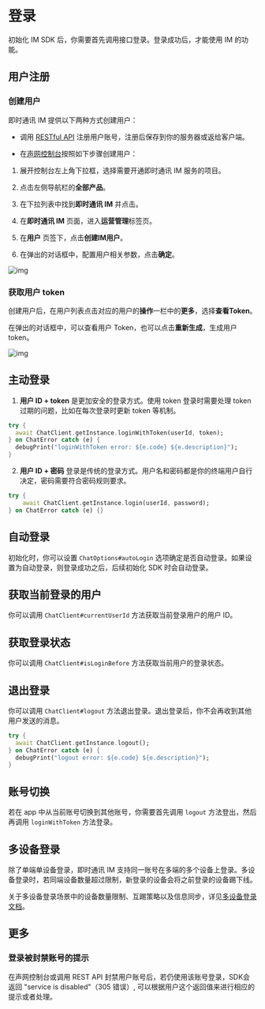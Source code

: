 # 登录

初始化 IM SDK 后，你需要首先调用接口登录。登录成功后，才能使用 IM 的功能。

## 用户注册

### 创建用户

即时通讯 IM 提供以下两种方式创建用户：

- 调用 [RESTful API](/docs/sdk/server-side/account_system.html#注册用户) 注册用户账号，注册后保存到你的服务器或返给客户端。

- 在[声网控制台](https://console.shengwang.cn/overview)按照如下步骤创建用户：

1. 展开控制台左上角下拉框，选择需要开通即时通讯 IM 服务的项目。

2. 点击左侧导航栏的**全部产品**。

3. 在下拉列表中找到**即时通讯 IM** 并点击。

4. 在**即时通讯 IM** 页面，进入**运营管理**标签页。

5. 在**用户** 页签下，点击**创建IM用户**。

6. 在弹出的对话框中，配置用户相关参数，点击**确定**。

![img](/images/android/user_create.png)

### 获取用户 token

创建用户后，在用户列表点击对应的用户的**操作**一栏中的**更多**，选择**查看Token**。

在弹出的对话框中，可以查看用户 Token，也可以点击**重新生成**，生成用户 token。

![img](/images/android/user_token.png)

## 主动登录

1. **用户 ID + token** 是更加安全的登录方式。使用 token 登录时需要处理 token 过期的问题，比如在每次登录时更新 token 等机制。

```dart
try {
  await ChatClient.getInstance.loginWithToken(userId, token);
} on ChatError catch (e) {
  debugPrint("loginWithToken error: ${e.code} ${e.description}");
}
```

2. **用户 ID + 密码** 登录是传统的登录方式。用户名和密码都是你的终端用户自行决定，密码需要符合密码规则要求。

```dart
try {
    await ChatClient.getInstance.login(userId, password);
} on ChatError catch (e) {}
```

## 自动登录

初始化时，你可以设置 `ChatOptions#autoLogin` 选项确定是否自动登录。如果设置为自动登录，则登录成功之后，后续初始化 SDK 时会自动登录。

## 获取当前登录的用户

你可以调用 `ChatClient#currentUserId` 方法获取当前登录用户的用户 ID。

## 获取登录状态

你可以调用 `ChatClient#isLoginBefore` 方法获取当前用户的登录状态。

## 退出登录

你可以调用 `ChatClient#logout` 方法退出登录。退出登录后，你不会再收到其他用户发送的消息。

```dart
try {
  await ChatClient.getInstance.logout();
} on ChatError catch (e) {
  debugPrint("logout error: ${e.code} ${e.description}");
}
```

## 账号切换

若在 app 中从当前账号切换到其他账号，你需要首先调用 `logout` 方法登出，然后再调用 `loginWithToken` 方法登录。

## 多设备登录

除了单端单设备登录，即时通讯 IM 支持同一账号在多端的多个设备上登录。多设备登录时，若同端设备数量超过限制，新登录的设备会将之前登录的设备踢下线。

关于多设备登录场景中的设备数量限制、互踢策略以及信息同步，详见[多设备登录文档](multi_device.html)。

## 更多

### 登录被封禁账号的提示

在声网控制台或调用 REST API 封禁用户账号后，若仍使用该账号登录，SDK会返回 "service is disabled"（305 错误）, 可以根据用户这个返回值来进行相应的提示或者处理。
